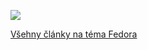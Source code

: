 ![](https://lukan.cz/wp-content/uploads/2024/10/fedoralogo.webp)

[Všehny články na téma Fedora](https://lukan.cz/)
